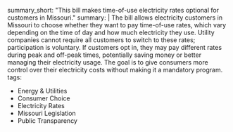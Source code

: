 summary_short: "This bill makes time-of-use electricity rates optional for customers in Missouri."
summary: |
  The bill allows electricity customers in Missouri to choose whether they want to pay time-of-use rates, which vary depending on the time of day and how much electricity they use. Utility companies cannot require all customers to switch to these rates; participation is voluntary. If customers opt in, they may pay different rates during peak and off-peak times, potentially saving money or better managing their electricity usage. The goal is to give consumers more control over their electricity costs without making it a mandatory program.
tags:
  - Energy & Utilities
  - Consumer Choice
  - Electricity Rates
  - Missouri Legislation
  - Public Transparency

